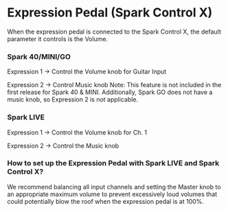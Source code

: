 # Expression Pedal (Spark Control X)

When the expression pedal is connected to the Spark Control X, the default parameter it controls is the Volume.

### Spark 40/MINI/GO

Expression 1 -> Control the Volume knob for Guitar Input 

Expression 2 -> Control Music knob
Note: This feature is not included in the first release for Spark 40 & MINI. Additionally, Spark GO does not have a music knob, so Expression 2 is not applicable.


### Spark LIVE

Expression 1 -> Control the Volume knob for Ch. 1 

Expression 2 -> Control the Music knob


### How to set up the Expression Pedal with Spark LIVE and Spark Control X? 

We recommend balancing all input channels and setting the Master knob to an appropriate maximum volume to prevent excessively loud volumes that could potentially blow the roof when the expression pedal is at 100%.